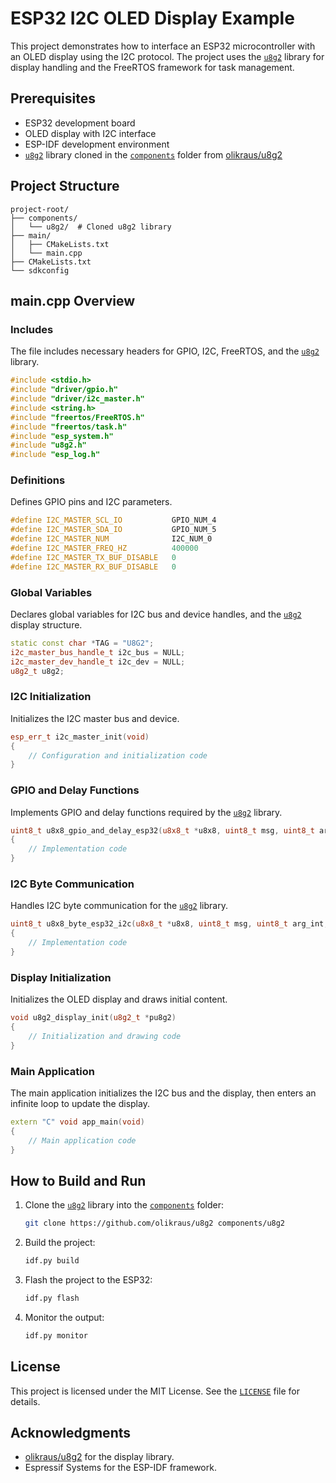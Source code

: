 # ESP32 I2C OLED Display Example

This project demonstrates how to interface an ESP32 microcontroller with an OLED display using the I2C protocol. The project uses the [`u8g2`](command:_github.copilot.openSymbolFromReferences?%5B%22%22%2C%5B%7B%22uri%22%3A%7B%22scheme%22%3A%22file%22%2C%22authority%22%3A%22%22%2C%22path%22%3A%22%2FC%3A%2FUsers%2Fsular%2FOneDrive%2FDocuments%2FArduino%2FESP32-U8G2Example%2Fmain%2Fmain.cpp%22%2C%22query%22%3A%22%22%2C%22fragment%22%3A%22%22%7D%2C%22pos%22%3A%7B%22line%22%3A22%2C%22character%22%3A7%7D%7D%2C%7B%22uri%22%3A%7B%22scheme%22%3A%22file%22%2C%22authority%22%3A%22%22%2C%22path%22%3A%22%2FC%3A%2FUsers%2Fsular%2FOneDrive%2FDocuments%2FArduino%2FESP32-U8G2Example%2Fmain%2Fmain.cpp%22%2C%22query%22%3A%22%22%2C%22fragment%22%3A%22%22%7D%2C%22pos%22%3A%7B%22line%22%3A22%2C%22character%22%3A7%7D%7D%5D%2C%229f974e42-294e-4a49-bd0a-89330de8ddbd%22%5D "Go to definition") library for display handling and the FreeRTOS framework for task management.

## Prerequisites

- ESP32 development board
- OLED display with I2C interface
- ESP-IDF development environment
- [`u8g2`](command:_github.copilot.openSymbolFromReferences?%5B%22%22%2C%5B%7B%22uri%22%3A%7B%22scheme%22%3A%22file%22%2C%22authority%22%3A%22%22%2C%22path%22%3A%22%2FC%3A%2FUsers%2Fsular%2FOneDrive%2FDocuments%2FArduino%2FESP32-U8G2Example%2Fmain%2Fmain.cpp%22%2C%22query%22%3A%22%22%2C%22fragment%22%3A%22%22%7D%2C%22pos%22%3A%7B%22line%22%3A22%2C%22character%22%3A7%7D%7D%2C%7B%22uri%22%3A%7B%22scheme%22%3A%22file%22%2C%22authority%22%3A%22%22%2C%22path%22%3A%22%2FC%3A%2FUsers%2Fsular%2FOneDrive%2FDocuments%2FArduino%2FESP32-U8G2Example%2Fmain%2Fmain.cpp%22%2C%22query%22%3A%22%22%2C%22fragment%22%3A%22%22%7D%2C%22pos%22%3A%7B%22line%22%3A22%2C%22character%22%3A7%7D%7D%5D%2C%229f974e42-294e-4a49-bd0a-89330de8ddbd%22%5D "Go to definition") library cloned in the [`components`](command:_github.copilot.openRelativePath?%5B%7B%22scheme%22%3A%22file%22%2C%22authority%22%3A%22%22%2C%22path%22%3A%22%2FC%3A%2FUsers%2Fsular%2FOneDrive%2FDocuments%2FArduino%2FESP32-U8G2Example%2Fcomponents%22%2C%22query%22%3A%22%22%2C%22fragment%22%3A%22%22%7D%2C%229f974e42-294e-4a49-bd0a-89330de8ddbd%22%5D "c:\Users\sular\OneDrive\Documents\Arduino\ESP32-U8G2Example\components") folder from [olikraus/u8g2](https://github.com/olikraus/u8g2)

## Project Structure

```
project-root/
├── components/
│   └── u8g2/  # Cloned u8g2 library
├── main/
│   ├── CMakeLists.txt
│   └── main.cpp
├── CMakeLists.txt
└── sdkconfig
```

## main.cpp Overview

### Includes

The file includes necessary headers for GPIO, I2C, FreeRTOS, and the [`u8g2`](command:_github.copilot.openSymbolFromReferences?%5B%22%22%2C%5B%7B%22uri%22%3A%7B%22scheme%22%3A%22file%22%2C%22authority%22%3A%22%22%2C%22path%22%3A%22%2FC%3A%2FUsers%2Fsular%2FOneDrive%2FDocuments%2FArduino%2FESP32-U8G2Example%2Fmain%2Fmain.cpp%22%2C%22query%22%3A%22%22%2C%22fragment%22%3A%22%22%7D%2C%22pos%22%3A%7B%22line%22%3A22%2C%22character%22%3A7%7D%7D%2C%7B%22uri%22%3A%7B%22scheme%22%3A%22file%22%2C%22authority%22%3A%22%22%2C%22path%22%3A%22%2FC%3A%2FUsers%2Fsular%2FOneDrive%2FDocuments%2FArduino%2FESP32-U8G2Example%2Fmain%2Fmain.cpp%22%2C%22query%22%3A%22%22%2C%22fragment%22%3A%22%22%7D%2C%22pos%22%3A%7B%22line%22%3A22%2C%22character%22%3A7%7D%7D%5D%2C%229f974e42-294e-4a49-bd0a-89330de8ddbd%22%5D "Go to definition") library.

```cpp
#include <stdio.h>
#include "driver/gpio.h"
#include "driver/i2c_master.h"
#include <string.h>
#include "freertos/FreeRTOS.h"
#include "freertos/task.h"
#include "esp_system.h"
#include "u8g2.h"
#include "esp_log.h"
```

### Definitions

Defines GPIO pins and I2C parameters.

```cpp
#define I2C_MASTER_SCL_IO           GPIO_NUM_4
#define I2C_MASTER_SDA_IO           GPIO_NUM_5
#define I2C_MASTER_NUM              I2C_NUM_0
#define I2C_MASTER_FREQ_HZ          400000
#define I2C_MASTER_TX_BUF_DISABLE   0
#define I2C_MASTER_RX_BUF_DISABLE   0
```

### Global Variables

Declares global variables for I2C bus and device handles, and the [`u8g2`](command:_github.copilot.openSymbolFromReferences?%5B%22%22%2C%5B%7B%22uri%22%3A%7B%22scheme%22%3A%22file%22%2C%22authority%22%3A%22%22%2C%22path%22%3A%22%2FC%3A%2FUsers%2Fsular%2FOneDrive%2FDocuments%2FArduino%2FESP32-U8G2Example%2Fmain%2Fmain.cpp%22%2C%22query%22%3A%22%22%2C%22fragment%22%3A%22%22%7D%2C%22pos%22%3A%7B%22line%22%3A22%2C%22character%22%3A7%7D%7D%2C%7B%22uri%22%3A%7B%22scheme%22%3A%22file%22%2C%22authority%22%3A%22%22%2C%22path%22%3A%22%2FC%3A%2FUsers%2Fsular%2FOneDrive%2FDocuments%2FArduino%2FESP32-U8G2Example%2Fmain%2Fmain.cpp%22%2C%22query%22%3A%22%22%2C%22fragment%22%3A%22%22%7D%2C%22pos%22%3A%7B%22line%22%3A22%2C%22character%22%3A7%7D%7D%5D%2C%229f974e42-294e-4a49-bd0a-89330de8ddbd%22%5D "Go to definition") display structure.

```cpp
static const char *TAG = "U8G2";
i2c_master_bus_handle_t i2c_bus = NULL;
i2c_master_dev_handle_t i2c_dev = NULL;
u8g2_t u8g2;
```

### I2C Initialization

Initializes the I2C master bus and device.

```cpp
esp_err_t i2c_master_init(void)
{
    // Configuration and initialization code
}
```

### GPIO and Delay Functions

Implements GPIO and delay functions required by the [`u8g2`](command:_github.copilot.openSymbolFromReferences?%5B%22%22%2C%5B%7B%22uri%22%3A%7B%22scheme%22%3A%22file%22%2C%22authority%22%3A%22%22%2C%22path%22%3A%22%2FC%3A%2FUsers%2Fsular%2FOneDrive%2FDocuments%2FArduino%2FESP32-U8G2Example%2Fmain%2Fmain.cpp%22%2C%22query%22%3A%22%22%2C%22fragment%22%3A%22%22%7D%2C%22pos%22%3A%7B%22line%22%3A22%2C%22character%22%3A7%7D%7D%2C%7B%22uri%22%3A%7B%22scheme%22%3A%22file%22%2C%22authority%22%3A%22%22%2C%22path%22%3A%22%2FC%3A%2FUsers%2Fsular%2FOneDrive%2FDocuments%2FArduino%2FESP32-U8G2Example%2Fmain%2Fmain.cpp%22%2C%22query%22%3A%22%22%2C%22fragment%22%3A%22%22%7D%2C%22pos%22%3A%7B%22line%22%3A22%2C%22character%22%3A7%7D%7D%5D%2C%229f974e42-294e-4a49-bd0a-89330de8ddbd%22%5D "Go to definition") library.

```cpp
uint8_t u8x8_gpio_and_delay_esp32(u8x8_t *u8x8, uint8_t msg, uint8_t arg_int, void *arg_ptr)
{
    // Implementation code
}
```

### I2C Byte Communication

Handles I2C byte communication for the [`u8g2`](command:_github.copilot.openSymbolFromReferences?%5B%22%22%2C%5B%7B%22uri%22%3A%7B%22scheme%22%3A%22file%22%2C%22authority%22%3A%22%22%2C%22path%22%3A%22%2FC%3A%2FUsers%2Fsular%2FOneDrive%2FDocuments%2FArduino%2FESP32-U8G2Example%2Fmain%2Fmain.cpp%22%2C%22query%22%3A%22%22%2C%22fragment%22%3A%22%22%7D%2C%22pos%22%3A%7B%22line%22%3A22%2C%22character%22%3A7%7D%7D%2C%7B%22uri%22%3A%7B%22scheme%22%3A%22file%22%2C%22authority%22%3A%22%22%2C%22path%22%3A%22%2FC%3A%2FUsers%2Fsular%2FOneDrive%2FDocuments%2FArduino%2FESP32-U8G2Example%2Fmain%2Fmain.cpp%22%2C%22query%22%3A%22%22%2C%22fragment%22%3A%22%22%7D%2C%22pos%22%3A%7B%22line%22%3A22%2C%22character%22%3A7%7D%7D%5D%2C%229f974e42-294e-4a49-bd0a-89330de8ddbd%22%5D "Go to definition") library.

```cpp
uint8_t u8x8_byte_esp32_i2c(u8x8_t *u8x8, uint8_t msg, uint8_t arg_int, void *arg_ptr)
{
    // Implementation code
}
```

### Display Initialization

Initializes the OLED display and draws initial content.

```cpp
void u8g2_display_init(u8g2_t *pu8g2)
{
    // Initialization and drawing code
}
```

### Main Application

The main application initializes the I2C bus and the display, then enters an infinite loop to update the display.

```cpp
extern "C" void app_main(void)
{
    // Main application code
}
```

## How to Build and Run

1. Clone the [`u8g2`](command:_github.copilot.openSymbolFromReferences?%5B%22%22%2C%5B%7B%22uri%22%3A%7B%22scheme%22%3A%22file%22%2C%22authority%22%3A%22%22%2C%22path%22%3A%22%2FC%3A%2FUsers%2Fsular%2FOneDrive%2FDocuments%2FArduino%2FESP32-U8G2Example%2Fmain%2Fmain.cpp%22%2C%22query%22%3A%22%22%2C%22fragment%22%3A%22%22%7D%2C%22pos%22%3A%7B%22line%22%3A22%2C%22character%22%3A7%7D%7D%2C%7B%22uri%22%3A%7B%22scheme%22%3A%22file%22%2C%22authority%22%3A%22%22%2C%22path%22%3A%22%2FC%3A%2FUsers%2Fsular%2FOneDrive%2FDocuments%2FArduino%2FESP32-U8G2Example%2Fmain%2Fmain.cpp%22%2C%22query%22%3A%22%22%2C%22fragment%22%3A%22%22%7D%2C%22pos%22%3A%7B%22line%22%3A22%2C%22character%22%3A7%7D%7D%5D%2C%229f974e42-294e-4a49-bd0a-89330de8ddbd%22%5D "Go to definition") library into the [`components`](command:_github.copilot.openRelativePath?%5B%7B%22scheme%22%3A%22file%22%2C%22authority%22%3A%22%22%2C%22path%22%3A%22%2FC%3A%2FUsers%2Fsular%2FOneDrive%2FDocuments%2FArduino%2FESP32-U8G2Example%2Fcomponents%22%2C%22query%22%3A%22%22%2C%22fragment%22%3A%22%22%7D%2C%229f974e42-294e-4a49-bd0a-89330de8ddbd%22%5D "c:\Users\sular\OneDrive\Documents\Arduino\ESP32-U8G2Example\components") folder:
   ```sh
   git clone https://github.com/olikraus/u8g2 components/u8g2
   ```

2. Build the project:
   ```sh
   idf.py build
   ```

3. Flash the project to the ESP32:
   ```sh
   idf.py flash
   ```

4. Monitor the output:
   ```sh
   idf.py monitor
   ```

## License

This project is licensed under the MIT License. See the [`LICENSE`](command:_github.copilot.openRelativePath?%5B%7B%22scheme%22%3A%22file%22%2C%22authority%22%3A%22%22%2C%22path%22%3A%22%2FC%3A%2FUsers%2Fsular%2FOneDrive%2FDocuments%2FArduino%2FESP32-U8G2Example%2FLICENSE%22%2C%22query%22%3A%22%22%2C%22fragment%22%3A%22%22%7D%2C%229f974e42-294e-4a49-bd0a-89330de8ddbd%22%5D "c:\Users\sular\OneDrive\Documents\Arduino\ESP32-U8G2Example\LICENSE") file for details.

## Acknowledgments

- [olikraus/u8g2](https://github.com/olikraus/u8g2) for the display library.
- Espressif Systems for the ESP-IDF framework.